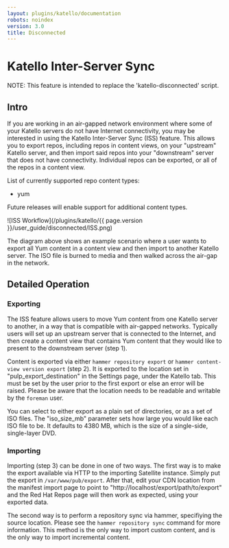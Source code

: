 ```yaml
---
layout: plugins/katello/documentation
robots: noindex
version: 3.0
title: Disconnected
---
```


# Katello Inter-Server Sync

NOTE: This feature is intended to replace the 'katello-disconnected' script.

## Intro

If you are working in an air-gapped network environment where some of your
Katello servers do not have Internet connectivity, you may be interested in
using the Katello Inter-Server Sync (ISS) feature. This allows you to export
repos, including repos in content views, on your "upstream" Katello server, and
then import said repos into your "downstream" server that does not have
connectivity. Individual repos can be exported, or all of the repos in a
content view.

List of currently supported repo content types:

 * yum

Future releases will enable support for additional content types.

![ISS Workflow](/plugins/katello/{{ page.version }}/user_guide/disconnected/ISS.png)

The diagram above shows an example scenario where a user wants to export all
Yum content in a content view and then import to another Katello server. The
ISO file is burned to media and then walked across the air-gap in the network.

## Detailed Operation

### Exporting

The ISS feature allows users to move Yum content from one Katello server to
another, in a way that is compatible with air-gapped networks. Typically users
will set up an upstream server that is connected to the Internet, and then
create a content view that contains Yum content that they would like to present
to the downstream server (step 1).

Content is exported via either `hammer repository export` or `hammer
content-view version export` (step 2). It is exported to the location set in
"pulp_export_destination" in the Settings page, under the Katello tab. This
must be set by the user prior to the first export or else an error will be
raised. Please be aware that the location needs to be readable and writable by
the `foreman` user.

You can select to either export as a plain set of directories, or as a set of
ISO files. The "iso_size_mb" parameter sets how large you would like each ISO
file to be. It defaults to 4380 MB, which is the size of a single-side,
single-layer DVD.

### Importing

Importing (step 3) can be done in one of two ways. The first way is to make the
export available via HTTP to the importing Satellite instance. Simply put the
export in `/var/www/pub/export`. After that, edit your CDN location from the
manifest import page to point to "http://localhost/export/path/to/export" and
the Red Hat Repos page will then work as expected, using your exported data.

The second way is to perform a repository sync via hammer, specifiying the
source location. Please see the `hammer repository sync` command for more
information. This method is the only way to import custom content, and is the
only way to import incremental content.
